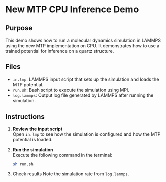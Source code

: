 # New MTP CPU Inference Demo

## Purpose

This demo shows how to run a molecular dynamics simulation in LAMMPS using the new MTP implementation on CPU. It demonstrates how to use a trained potential for inference on a quartz structure.

## Files

- `in.lmp`: LAMMPS input script that sets up the simulation and loads the MTP potential.
- `run.sh`: Bash script to execute the simulation using MPI.
- `log.lammps`: Output log file generated by LAMMPS after running the simulation.

## Instructions

1. **Review the input script**  
   Open `in.lmp` to see how the simulation is configured and how the MTP potential is loaded.

2. **Run the simulation**  
   Execute the following command in the terminal:
   ```sh
   sh run.sh
   ```
3. Check results
   Note the simulation rate from `log.lammps`.
